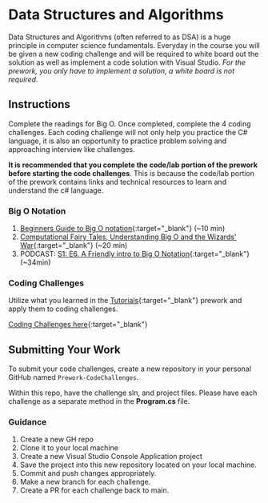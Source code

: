 # Data Structures and Algorithms

Data Structures and Algorithms (often referred to as DSA) is a huge principle in computer science fundamentals. Everyday
in the course you will be given a new coding challenge and will be required to white board out the solution as well as implement a code
solution with Visual Studio. *For the prework, you only have to implement a solution, a white board is not required*.

## Instructions
Complete the readings for Big O. Once completed, complete the 4 coding challenges. Each coding challenge will not only help you
practice the C# language, it is also an opportunity to practice problem solving and approaching interview like challenges.

**It is recommended that you complete the code/lab portion of the prework before starting the code challenges**. This is because the code/lab portion
of the prework contains links and technical resources to learn and understand the c# language.

### Big O Notation
1. [Beginners Guide to Big O notation](https://rob-bell.net/2009/06/a-beginners-guide-to-big-o-notation/){:target="_blank"}  (~10 min)
2. [Computational Fairy Tales, Understanding Big O and the Wizards' War](http://computationaltales.blogspot.com/2011/04/understanding-big-o-notation-and.html){:target="_blank"} (~20 min)
3. PODCAST: [S1: E6. A Friendly intro to Big O Notation](https://www.codenewbie.org/basecs){:target="_blank"} (~34min)

### Coding Challenges

Utilize what you learned in the [Tutorials](prework-tutorials.md){:target="_blank"} prework and apply them to coding challenges.

[Coding Challenges here](code-challenges.md){:target="_blank"}


## Submitting Your Work
To submit your code challenges, create a new repository in your personal GitHub named `Prework-CodeChallenges`.

Within this repo, have the challenge sln, and project files. Please have each challenge as a separate method in the **Program.cs** file.

### Guidance
1. Create a new GH repo
2. Clone it to your local machine
3. Create a new Visual Studio Console Application project
3. Save the project into this new repository located on your local machine.
5. Commit and push changes appropriately.
6. Make a new branch for each challenge.
7. Create a PR for each challenge back to main.
